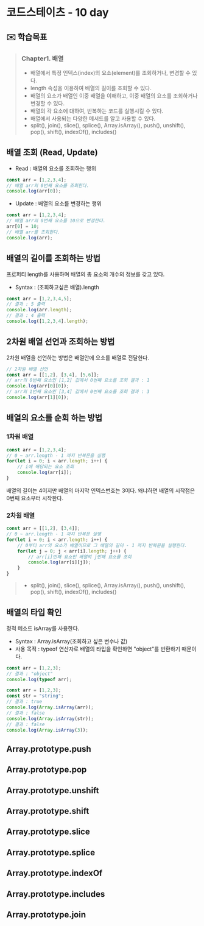 # 코드스테이츠 - 10 day

## ✉️ 학습목표

> ### Chapter1. 배열
> - 배열에서 특정 인덱스(index)의 요소(element)를 조회하거나, 변경할 수 있다.
> - length 속성을 이용하여 배열의 길이를 조회할 수 있다.
> - 배열의 요소가 배열인 이중 배열을 이해하고, 이중 배열의 요소를 조회하거나 변경할 수 있다.
> - 배열의 각 요소에 대하여, 반복하는 코드를 실행시킬 수 있다.
> - 배열에서 사용되는 다양한 메서드를 알고 사용할 수 있다.
> - split(), join(), slice(), splice(), Array.isArray(), push(), unshift(), pop(), shift(), indexOf(), includes()

## 배열 조회 (Read, Update)

- Read : 배열의 요소를 조회하는 행위
```javascript
const arr = [1,2,3,4];
// 배열 arr의 0번째 요소를 조회한다.
console.log(arr[0]);
```

- Update : 배열의 요소를 변경하는 행위
```javascript
const arr = [1,2,3,4];
// 배열 arr의 0번째 요소를 10으로 변경한다.
arr[0] = 10;
// 배열 arr를 조회한다.
console.log(arr);
```

## 배열의 길이를 조회하는 방법
프로퍼티 length를 사용하며 배열의 총 요소의 개수의 정보를 갖고 있다.

- Syntax : (조회하고싶은 배열).length

```javascript
const arr = [1,2,3,4,5];
// 결과 : 5 출력
console.log(arr.length);
// 결과 : 4 출력
console.log([1,2,3,4].length);
```

## 2차원 배열 선언과 조회하는 방법
2차원 배열을 선언하는 방법은 배열안에 요소를 배열로 전달한다.

```javascript
// 2차원 배열 선언
const arr = [[1,2], [3,4], [5,6]];
// arr의 0번째 요소인 [1,2] 값에서 0번째 요소를 조회 결과 : 1
console.log(arr[0][0]);
// arr의 1번째 요소인 [3,4] 값에서 0번째 요소를 조회 결과 : 3
console.log(arr[1][0]);
```

## 배열의 요소를 순회 하는 방법

### 1차원 배열

```javascript
const arr = [1,2,3,4];
// 0 ~ arr.length - 1 까지 반복문을 실행
for(let i = 0; i < arr.length; i++) {
    // i에 해당되는 요소 조회
    console.log(arr[i]);
}
```

배열의 길이는 4이지만 배열의 마지막 인덱스번호는 3이다. 왜냐하면 배열의 시작점은 0번째 요소부터 시작한다.

### 2차원 배열

```javascript
const arr = [[1,2], [3,4]];
// 0 ~ arr.length - 1 까지 반복문 실행
for(let i = 0; i < arr.length; i++) {
    // 0부터 arr의 요소가 배열이므로 그 배열의 길이 - 1 까지 반복문을 실행한다.
    for(let j = 0; j < arr[i].length; j++) {
        // arr[i]번째 요소인 배열의 j번째 요소를 조회
        console.log(arr[i][j]);
    }
}
```

> - split(), join(), slice(), splice(), Array.isArray(), push(), unshift(), pop(), shift(), indexOf(), includes()

## 배열의 타입 확인
정적 메소드 isArray를 사용한다.

- Syntax : Array.isArray(조회하고 싶은 변수나 값)
- 사용 목적 : typeof 연산자로 배열의 타입을 확인하면 "object"를 반환하기 때문이다.

```javascript
const arr = [1,2,3];
// 결과 : "object"
console.log(typeof arr);
```

```javascript
const arr = [1,2,3];
const str = "string";
// 결과 : true
console.log(Array.isArray(arr));
// 결과 : false
console.log(Array.isArray(str));
// 결과 : false
console.log(Array.isArray(3));
```

## Array.prototype.push
## Array.prototype.pop
## Array.prototype.unshift
## Array.prototype.shift
## Array.prototype.slice
## Array.prototype.splice
## Array.prototype.indexOf
## Array.prototype.includes
## Array.prototype.join
